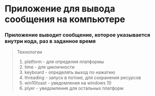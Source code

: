 # Приложение для вывода сообщения на компьютере
### Приложение выводит сообщение, которое указывается внутри кода, раз в заданное время
> Технологии
> 1. platform - для определия платформы
> 2. time - для цикличности
> 3. keyboard - определять выход по нажатию
> 4. threading - запуск в потоке, для сохранения ресурсов
> 5. win10toast - уведомления на windows 10
> 6. plyer - уведомления для остальных платформ